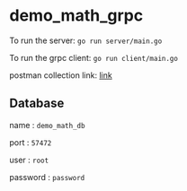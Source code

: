 # demo_math_grpc

To run the server: `go run server/main.go`

To run the grpc client: `go run client/main.go`

postman collection link: [link](https://github.com/sam-explorex/demo_math_grpc/files/11225920/demo.math.grpc.postman_collection.json.zip)

## Database 
name : `demo_math_db`

port : `57472`

user : `root`

password : `password`
